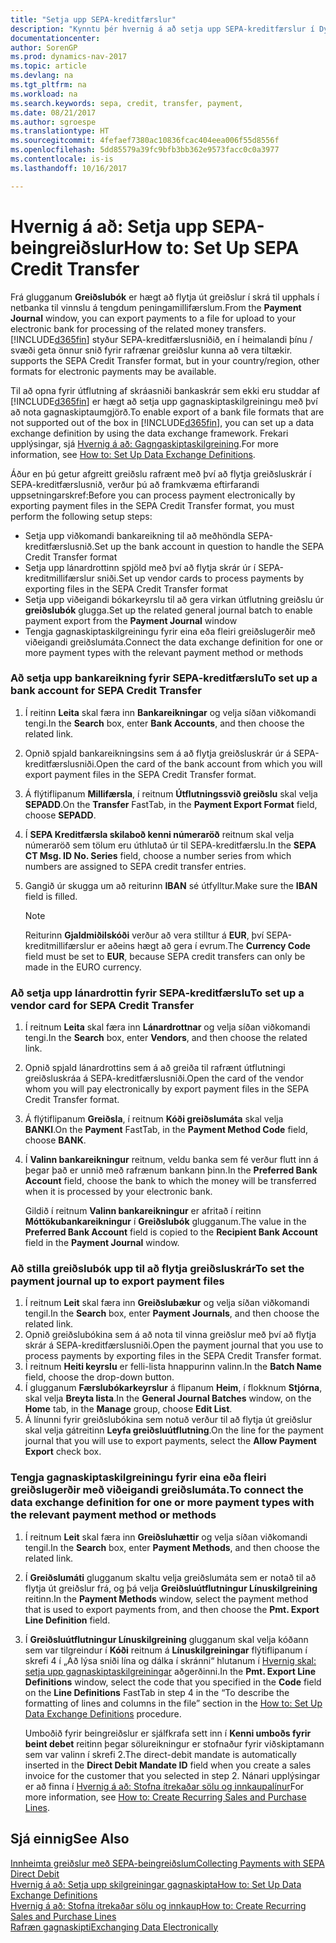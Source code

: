 ```yaml
---
title: "Setja upp SEPA-kreditfærslur"
description: "Kynntu þér hvernig á að setja upp SEPA-kreditfærslur í Dynamics NAV."
documentationcenter: 
author: SorenGP
ms.prod: dynamics-nav-2017
ms.topic: article
ms.devlang: na
ms.tgt_pltfrm: na
ms.workload: na
ms.search.keywords: sepa, credit, transfer, payment,
ms.date: 08/21/2017
ms.author: sgroespe
ms.translationtype: HT
ms.sourcegitcommit: 4fefaef7380ac10836fcac404eea006f55d8556f
ms.openlocfilehash: 5dd85579a39fc9bfb3bb362e9573facc0c0a3977
ms.contentlocale: is-is
ms.lasthandoff: 10/16/2017

---
```

# <a name="how-to-set-up-sepa-credit-transfer"></a><span data-ttu-id="94b3e-103">Hvernig á að: Setja upp SEPA-beingreiðslur</span><span class="sxs-lookup"><span data-stu-id="94b3e-103">How to: Set Up SEPA Credit Transfer</span></span>
<span data-ttu-id="94b3e-104">Frá glugganum **Greiðslubók** er hægt að flytja út greiðslur í skrá til upphals í netbanka til vinnslu á tengdum peningamillifærslum.</span><span class="sxs-lookup"><span data-stu-id="94b3e-104">From the **Payment Journal** window, you can export payments to a file for upload to your electronic bank for processing of the related money transfers.</span></span> [!INCLUDE[d365fin](includes/d365fin_md.md)]<span data-ttu-id="94b3e-105"> styður SEPA-kreditfærslusniðið, en í heimalandi þínu / svæði geta önnur snið fyrir rafrænar greiðslur kunna að vera tiltækir.</span><span class="sxs-lookup"><span data-stu-id="94b3e-105"> supports the SEPA Credit Transfer format, but in your country/region, other formats for electronic payments may be available.</span></span>  

<span data-ttu-id="94b3e-106">Til að opna fyrir útflutning af skráasniði bankaskrár sem ekki eru studdar af [!INCLUDE[d365fin](includes/d365fin_md.md)] er hægt að setja upp gagnaskiptaskilgreiningu með því að nota gagnaskiptaumgjörð.</span><span class="sxs-lookup"><span data-stu-id="94b3e-106">To enable export of a bank file formats that are not supported out of the box in [!INCLUDE[d365fin](includes/d365fin_md.md)], you can set up a data exchange definition by using the data exchange framework.</span></span> <span data-ttu-id="94b3e-107">Frekari upplýsingar, sjá [Hvernig á að: Gagngaskiptaskilgreining](across-how-to-set-up-data-exchange-definitions.md).</span><span class="sxs-lookup"><span data-stu-id="94b3e-107">For more information, see [How to: Set Up Data Exchange Definitions](across-how-to-set-up-data-exchange-definitions.md).</span></span>  

<span data-ttu-id="94b3e-108">Áður en þú getur afgreitt greiðslu rafrænt með því að flytja greiðsluskrár í SEPA-kreditfærslusnið, verður þú að framkvæma eftirfarandi uppsetningarskref:</span><span class="sxs-lookup"><span data-stu-id="94b3e-108">Before you can process payment electronically by exporting payment files in the SEPA Credit Transfer format, you must perform the following setup steps:</span></span>  

* <span data-ttu-id="94b3e-109">Setja upp viðkomandi bankareikning til að meðhöndla SEPA-kreditfærslusnið.</span><span class="sxs-lookup"><span data-stu-id="94b3e-109">Set up the bank account in question to handle the SEPA Credit Transfer format</span></span>  
* <span data-ttu-id="94b3e-110">Setja upp lánardrottinn spjöld með því að flytja skrár úr í SEPA-kreditmillifærslur sniði.</span><span class="sxs-lookup"><span data-stu-id="94b3e-110">Set up vendor cards to process payments by exporting files in the SEPA Credit Transfer format</span></span>  
* <span data-ttu-id="94b3e-111">Setja upp viðeigandi bókarkeyrslu til að gera virkan útflutning greiðslu úr **greiðslubók** glugga.</span><span class="sxs-lookup"><span data-stu-id="94b3e-111">Set up the related general journal batch to enable payment export from the **Payment Journal** window</span></span>  
* <span data-ttu-id="94b3e-112">Tengja gagnaskiptaskilgreiningu fyrir eina eða fleiri greiðslugerðir með viðeigandi greiðslumáta.</span><span class="sxs-lookup"><span data-stu-id="94b3e-112">Connect the data exchange definition for one or more payment types with the relevant payment method or methods</span></span>  

### <a name="to-set-up-a-bank-account-for-sepa-credit-transfer"></a><span data-ttu-id="94b3e-113">Að setja upp bankareikning fyrir SEPA-kreditfærslu</span><span class="sxs-lookup"><span data-stu-id="94b3e-113">To set up a bank account for SEPA Credit Transfer</span></span>  
1. <span data-ttu-id="94b3e-114">Í reitinn **Leita** skal færa inn **Bankareikningar** og velja síðan viðkomandi tengi.</span><span class="sxs-lookup"><span data-stu-id="94b3e-114">In the **Search** box, enter **Bank Accounts**, and then choose the related link.</span></span>  
2. <span data-ttu-id="94b3e-115">Opnið spjald bankareikningsins sem á að flytja greiðsluskrár úr á SEPA-kreditfærslusniði.</span><span class="sxs-lookup"><span data-stu-id="94b3e-115">Open the card of the bank account from which you will export payment files in the SEPA Credit Transfer format.</span></span>  
3. <span data-ttu-id="94b3e-116">Á flýtiflipanum **Millifærsla**, í reitnum **Útflutningssvið greiðslu** skal velja **SEPADD**.</span><span class="sxs-lookup"><span data-stu-id="94b3e-116">On the **Transfer** FastTab, in the **Payment Export Format** field, choose **SEPADD**.</span></span>  
4. <span data-ttu-id="94b3e-117">Í **SEPA Kreditfærsla skilaboð kenni númeraröð** reitnum skal velja númeraröð sem tölum eru úthlutað úr til SEPA-kreditfærslu.</span><span class="sxs-lookup"><span data-stu-id="94b3e-117">In the **SEPA CT Msg. ID No. Series** field, choose a number series from which numbers are assigned to SEPA credit transfer entries.</span></span>  
5. <span data-ttu-id="94b3e-118">Gangið úr skugga um að reiturinn **IBAN** sé útfylltur.</span><span class="sxs-lookup"><span data-stu-id="94b3e-118">Make sure the **IBAN** field is filled.</span></span>  

    > [!NOTE]  
    >  <span data-ttu-id="94b3e-119">Reiturinn **Gjaldmiðilskóði** verður að vera stilltur á **EUR**, því SEPA-kreditmillifærslur er aðeins hægt að gera í evrum.</span><span class="sxs-lookup"><span data-stu-id="94b3e-119">The **Currency Code** field must be set to **EUR**, because SEPA credit transfers can only be made in the EURO currency.</span></span>  

### <a name="to-set-up-a-vendor-card-for-sepa-credit-transfer"></a><span data-ttu-id="94b3e-120">Að setja upp lánardrottin fyrir SEPA-kreditfærslu</span><span class="sxs-lookup"><span data-stu-id="94b3e-120">To set up a vendor card for SEPA Credit Transfer</span></span>  
1. <span data-ttu-id="94b3e-121">Í reitnum **Leita** skal færa inn **Lánardrottnar** og velja síðan viðkomandi tengi.</span><span class="sxs-lookup"><span data-stu-id="94b3e-121">In the **Search** box, enter **Vendors**, and then choose the related link.</span></span>  
2. <span data-ttu-id="94b3e-122">Opnið spjald lánardrottins sem á að greiða til rafrænt útflutningi greiðsluskráa á SEPA-kreditfærslusniði.</span><span class="sxs-lookup"><span data-stu-id="94b3e-122">Open the card of the vendor whom you will pay electronically by export payment files in the SEPA Credit Transfer format.</span></span>  
3. <span data-ttu-id="94b3e-123">Á flýtiflipanum **Greiðsla**, í reitnum **Kóði greiðslumáta** skal velja **BANKI**.</span><span class="sxs-lookup"><span data-stu-id="94b3e-123">On the **Payment** FastTab, in the **Payment Method Code** field, choose **BANK**.</span></span>  
4. <span data-ttu-id="94b3e-124">Í **Valinn bankareikningur** reitnum, veldu banka sem fé verður flutt inn á þegar það er unnið með rafrænum bankann þinn.</span><span class="sxs-lookup"><span data-stu-id="94b3e-124">In the **Preferred Bank Account** field, choose the bank to which the money will be transferred when it is processed by your electronic bank.</span></span>  

     <span data-ttu-id="94b3e-125">Gildið í reitnum **Valinn bankareikningur** er afritað í reitinn **Móttökubankareikningur** í **Greiðslubók** glugganum.</span><span class="sxs-lookup"><span data-stu-id="94b3e-125">The value in the **Preferred Bank Account** field is copied to the **Recipient Bank Account** field in the **Payment Journal** window.</span></span>  

### <a name="to-set-the-payment-journal-up-to-export-payment-files"></a><span data-ttu-id="94b3e-126">Að stilla greiðslubók upp til að flytja greiðsluskrár</span><span class="sxs-lookup"><span data-stu-id="94b3e-126">To set the payment journal up to export payment files</span></span>  
1. <span data-ttu-id="94b3e-127">Í reitnum **Leit** skal færa inn **Greiðslubækur** og velja síðan viðkomandi tengil.</span><span class="sxs-lookup"><span data-stu-id="94b3e-127">In the **Search** box, enter **Payment Journals**, and then choose the related link.</span></span>  
2. <span data-ttu-id="94b3e-128">Opnið greiðslubókina sem á að nota til vinna greiðslur með því að flytja skrár á SEPA-kreditfærslusniði.</span><span class="sxs-lookup"><span data-stu-id="94b3e-128">Open the payment journal that you use to process payments by exporting files in the SEPA Credit Transfer format.</span></span>  
3. <span data-ttu-id="94b3e-129">Í reitnum **Heiti keyrslu** er felli\-lista hnappurinn valinn.</span><span class="sxs-lookup"><span data-stu-id="94b3e-129">In the **Batch Name** field, choose the drop\-down button.</span></span>  
4. <span data-ttu-id="94b3e-130">Í glugganum **Færslubókarkeyrslur** á flipanum **Heim**, í flokknum **Stjórna**, skal velja **Breyta lista**.</span><span class="sxs-lookup"><span data-stu-id="94b3e-130">In the **General Journal Batches** window, on the **Home** tab, in the **Manage** group, choose **Edit List**.</span></span>  
5. <span data-ttu-id="94b3e-131">Á línunni fyrir greiðslubókina sem notuð verður til að flytja út greiðslur skal velja gátreitinn **Leyfa greiðsluútflutning**.</span><span class="sxs-lookup"><span data-stu-id="94b3e-131">On the line for the payment journal that you will use to export payments, select the **Allow Payment Export** check box.</span></span>  

### <a name="to-connect-the-data-exchange-definition-for-one-or-more-payment-types-with-the-relevant-payment-method-or-methods"></a><span data-ttu-id="94b3e-132">Tengja gagnaskiptaskilgreiningu fyrir eina eða fleiri greiðslugerðir með viðeigandi greiðslumáta.</span><span class="sxs-lookup"><span data-stu-id="94b3e-132">To connect the data exchange definition for one or more payment types with the relevant payment method or methods</span></span>  
1. <span data-ttu-id="94b3e-133">Í reitnum **Leit** skal færa inn **Greiðsluhættir** og velja síðan viðkomandi tengil.</span><span class="sxs-lookup"><span data-stu-id="94b3e-133">In the **Search** box, enter **Payment Methods**, and then choose the related link.</span></span>  
2. <span data-ttu-id="94b3e-134">Í **Greiðslumáti** glugganum skaltu velja greiðslumáta sem er notað til að flytja út greiðslur frá, og þá velja **Greiðsluútflutningur Línuskilgreining** reitinn.</span><span class="sxs-lookup"><span data-stu-id="94b3e-134">In the **Payment Methods** window, select the payment method that is used to export payments from, and then choose the **Pmt. Export Line Definition** field.</span></span>  
3. <span data-ttu-id="94b3e-135">Í **Greiðsluútflutningur Línuskilgreining** glugganum skal velja kóðann sem var tilgreindur í **Kóði** reitnum á **Línuskilgreiningar** flýtiflipanum í skrefi 4 í „Að lýsa sniði lína og dálka í skránni“ hlutanum í [Hvernig skal: setja upp gagnaskiptaskilgreiningar](across-how-to-set-up-data-exchange-definitions.md) aðgerðinni.</span><span class="sxs-lookup"><span data-stu-id="94b3e-135">In the **Pmt. Export Line Definitions** window, select the code that you specified in the **Code** field on the **Line Definitions** FastTab in step 4 in the “To describe the formatting of lines and columns in the file” section in the [How to: Set Up Data Exchange Definitions](across-how-to-set-up-data-exchange-definitions.md) procedure.</span></span>  

    <span data-ttu-id="94b3e-136">Umboðið fyrir beingreiðslur er sjálfkrafa sett inn í **Kenni umboðs fyrir beint debet** reitinn þegar sölureikningur er stofnaður fyrir viðskiptamann sem var valinn í skrefi 2.</span><span class="sxs-lookup"><span data-stu-id="94b3e-136">The direct-debit mandate is automatically inserted in the **Direct Debit Mandate ID** field when you create a sales invoice for the customer that you selected in step 2.</span></span> <span data-ttu-id="94b3e-137">Nánari upplýsingar er að finna í [Hvernig á að: Stofna ítrekaðar sölu og innkaupalínur](sales-how-work-standard-lines.md)</span><span class="sxs-lookup"><span data-stu-id="94b3e-137">For more information, see [How to: Create Recurring Sales and Purchase Lines](sales-how-work-standard-lines.md).</span></span>  

## <a name="see-also"></a><span data-ttu-id="94b3e-138">Sjá einnig</span><span class="sxs-lookup"><span data-stu-id="94b3e-138">See Also</span></span>  
[<span data-ttu-id="94b3e-139">Innheimta greiðslur með SEPA-beingreiðslum</span><span class="sxs-lookup"><span data-stu-id="94b3e-139">Collecting Payments with SEPA Direct Debit</span></span>](finance-collect-payments-with-sepa-direct-debit.md)  
[<span data-ttu-id="94b3e-140">Hvernig á að: Setja upp skilgreiningar gagnaskipta</span><span class="sxs-lookup"><span data-stu-id="94b3e-140">How to: Set Up Data Exchange Definitions</span></span>](across-how-to-set-up-data-exchange-definitions.md)  
[<span data-ttu-id="94b3e-141">Hvernig á að: Stofna ítrekaðar sölu og innkaup</span><span class="sxs-lookup"><span data-stu-id="94b3e-141">How to: Create Recurring Sales and Purchase Lines</span></span>](sales-how-work-standard-lines.md)  
[<span data-ttu-id="94b3e-142">Rafræn gagnaskipti</span><span class="sxs-lookup"><span data-stu-id="94b3e-142">Exchanging Data Electronically</span></span>](across-data-exchange.md)  

